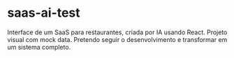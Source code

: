 # saas-ai-test
Interface de um SaaS para restaurantes, criada por IA usando React. Projeto visual com mock data. Pretendo seguir o desenvolvimento e transformar em um sistema completo.
